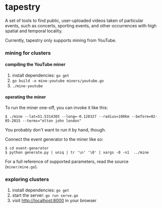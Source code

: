 # tapestry

A set of tools to find public, user-uploaded videos taken of particular events, such as concerts, sporting events, and other occurrences with high spatial and temporal locality.

Currently, tapestry only supports mining from YouTube.

### mining for clusters

#### compiling the YouTube miner

1. install dependencies: `go get`
2. `go build -o mine-youtube miners/youtube.go`
3. `./mine-youtube`

#### operating the miner

To run the miner one-off, you can invoke it like this:
```
$ ./mine --lat=51.5314303 --long=-0.128327 --radius=100km --before=02-05-2015 --terms="elton john london"
```

You probably don't want to run it by hand, though.

Connect the event generator to the miner like so:
```
$ cd event-generator
$ python generate.py | uniq | tr '\n' '\0' | xargs -0 -n1  ../mine
```

For a full reference of supported parameters, read the source (`miner/mine.go`).

### exploring clusters

1. install dependencies: `go get`
2. start the server: `go run serve.go`
3. visit [http://localhost:8000](http://localhost:8000) in your browser
